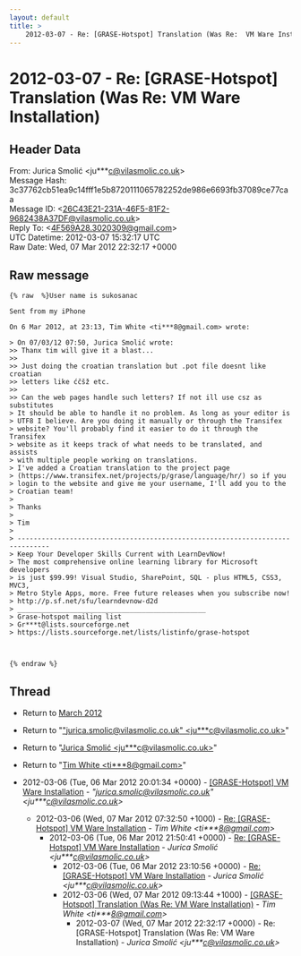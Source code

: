 ```yaml
---
layout: default
title: >
    2012-03-07 - Re: [GRASE-Hotspot] Translation (Was Re:  VM Ware Installation)
---
```


# 2012-03-07 - Re: [GRASE-Hotspot] Translation (Was Re:  VM Ware Installation)

## Header Data

From: Jurica Smolić \<ju***c@vilasmolic.co.uk\><br>
Message Hash: 3c37762cb51ea9c14fff1e5b8720111065782252de986e6693fb37089ce77caa<br>
Message ID: \<26C43E21-231A-46F5-81F2-9682438A37DF@vilasmolic.co.uk\><br>
Reply To: \<4F569A28.3020309@gmail.com\><br>
UTC Datetime: 2012-03-07 15:32:17 UTC<br>
Raw Date: Wed, 07 Mar 2012 22:32:17 +0000<br>

## Raw message

```
{% raw  %}User name is sukosanac

Sent from my iPhone

On 6 Mar 2012, at 23:13, Tim White <ti***8@gmail.com> wrote:

> On 07/03/12 07:50, Jurica Smolić wrote:
>> Thanx tim will give it a blast...
>> 
>> Just doing the croatian translation but .pot file doesnt like croatian 
>> letters like ćčšž etc.
>> 
>> Can the web pages handle such letters? If not ill use csz as substitutes
> It should be able to handle it no problem. As long as your editor is 
> UTF8 I believe. Are you doing it manually or through the Transifex 
> website? You'll probably find it easier to do it through the Transifex 
> website as it keeps track of what needs to be translated, and assists 
> with multiple people working on translations.
> I've added a Croatian translation to the project page 
> (https://www.transifex.net/projects/p/grase/language/hr/) so if you 
> login to the website and give me your username, I'll add you to the 
> Croatian team!
> 
> Thanks
> 
> Tim
> 
> ------------------------------------------------------------------------------
> Keep Your Developer Skills Current with LearnDevNow!
> The most comprehensive online learning library for Microsoft developers
> is just $99.99! Visual Studio, SharePoint, SQL - plus HTML5, CSS3, MVC3,
> Metro Style Apps, more. Free future releases when you subscribe now!
> http://p.sf.net/sfu/learndevnow-d2d
> _______________________________________________
> Grase-hotspot mailing list
> Gr***t@lists.sourceforge.net
> https://lists.sourceforge.net/lists/listinfo/grase-hotspot



{% endraw %}
```

## Thread

+ Return to [March 2012](/archive/2012/03)

+ Return to "["jurica.smolic@vilasmolic.co.uk" <ju***c<span>@</span>vilasmolic.co.uk>](/authors/ju___c_at_vilasmolic_co_uk)"
+ Return to "[Jurica Smolić <ju***c<span>@</span>vilasmolic.co.uk>](/authors/ju___c_at_vilasmolic_co_uk)"
+ Return to "[Tim White <ti***8<span>@</span>gmail.com>](/authors/ti___8_at_gmail_com)"

+ 2012-03-06 (Tue, 06 Mar 2012 20:01:34 +0000) - [[GRASE-Hotspot] VM Ware Installation](/archive/2012/03/93059d87de6f7ca8e7b73fad266b40d9652c231d28e34ac00ac575a80132fa4f) - _"jurica.smolic@vilasmolic.co.uk" \<ju***c@vilasmolic.co.uk\>_
  + 2012-03-06 (Wed, 07 Mar 2012 07:32:50 +1000) - [Re: [GRASE-Hotspot] VM Ware Installation](/archive/2012/03/bfd223b593231d5d25cb24232ee5221a3bf46bfd72a4bc42d56bbb3636603d90) - _Tim White \<ti***8@gmail.com\>_
    + 2012-03-06 (Tue, 06 Mar 2012 21:50:41 +0000) - [Re: [GRASE-Hotspot] VM Ware Installation](/archive/2012/03/90e3dea8779e32c700d0f0058d0c1f6e69b41875d425c1550f05a08e8b57982c) - _Jurica Smolić \<ju***c@vilasmolic.co.uk\>_
      + 2012-03-06 (Tue, 06 Mar 2012 23:10:56 +0000) - [Re: [GRASE-Hotspot] VM Ware Installation](/archive/2012/03/5d7e362e8e437e8a3d4a9b806c537f530042102ea9bbbf22cd7cd1b137d7be9e) - _Jurica Smolić \<ju***c@vilasmolic.co.uk\>_
      + 2012-03-06 (Wed, 07 Mar 2012 09:13:44 +1000) - [[GRASE-Hotspot] Translation (Was Re:  VM Ware Installation)](/archive/2012/03/808e6c1122d3951ac184296068025f24d9685eede526ee23b9f9cd4afb58b7ff) - _Tim White \<ti***8@gmail.com\>_
        + 2012-03-07 (Wed, 07 Mar 2012 22:32:17 +0000) - Re: [GRASE-Hotspot] Translation (Was Re:  VM Ware Installation) - _Jurica Smolić \<ju***c@vilasmolic.co.uk\>_

